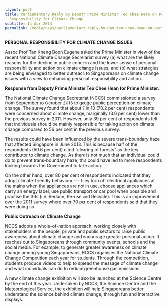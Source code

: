 ```yaml
---
layout: post
title: Parliamentary Reply by Deputy Prime Minister Teo Chee Hean on Personal
  Responsibility for Climate Change
subtitle: 14 Apr 2014
permalink: /media/news/parliamentary-reply-by-dpm-teo-chee-hean-on-personal-responsibility-for-climate-changes
---
```

**PERSONAL RESPONSIBILITY FOR CLIMATE CHANGE ISSUES**

Assoc Prof Tan Kheng Boon Eugene asked the Prime Minister in view of the recent National Climate Change Secretariat survey (a) what are the likely reasons for the decline in public concern and the lower sense of personal responsibility and action on climate change issues; and (b) what strategies are being envisaged to better outreach to Singaporeans on climate change issues with a view to enhancing personal responsibility and action.

**Response from Deputy Prime Minister Teo Chee Hean for Prime Minister:**

The National Climate Change Secretariat (NCCS) commissioned a survey from September to October 2013 to gauge public perception on climate change. The survey found that about 7 in 10 (70.2 per cent) respondents were concerned about climate change, marginally (3.6 per cent) lower than the previous survey in 2011. However, only 39 per cent of respondents felt that individuals should be mainly responsible for taking action on climate change compared to 56 per cent in the previous survey.

The results could have been influenced by the severe trans-boundary haze that affected Singapore in June 2013. This is because half of the respondents (50.6 per cent) cited “clearing of forests” as the key contributor to climate change. As there is not much that an individual could do to prevent trans-boundary haze, this could have led to more respondents looking towards the Government to take action.

On the other hand, over 80 per cent of respondents indicated that they adopt climate-friendly behaviour --- they turn off electrical appliances at the mains when the appliances are not in use, choose appliances which carry an energy label, use public transport or car pool when possible and practise the 3Rs (i.e. Reduce, Re-use and Recycle). This is an improvement over the 2011 survey where over 70 per cent of respondents said that they were doing so.


**Public Outreach on Climate Change**

NCCS adopts a whole-of-nation approach, working closely with stakeholders in the people, private and public sectors to raise public awareness about climate change and encourage greater personal action. It reaches out to Singaporeans through community events, schools and the social media. For example, to generate greater awareness on climate change among young Singaporeans, NCCS organises the National Climate Change Competition each year for students. Through the competition, students produce videos to help to spread the message of climate change and what individuals can do to reduce greenhouse gas emissions.

A new climate change exhibition will also be launched at the Science Centre by the end of this year. Undertaken by NCCS, the Science Centre and the Meteorological Service, the exhibition will help Singaporeans better understand the science behind climate change, through fun and interactive displays.